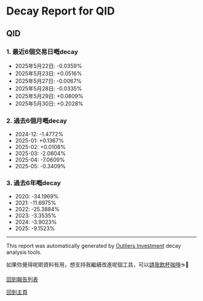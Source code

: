 # Decay Report for QID

## QID

### 1. 最近6個交易日嘅decay

- 2025年5月22日: -0.0359%
- 2025年5月23日: +0.0516%
- 2025年5月27日: -0.0067%
- 2025年5月28日: -0.0335%
- 2025年5月29日: +0.0809%
- 2025年5月30日: +0.2028%

### 2. 過去6個月嘅decay

- 2024-12: -1.4772%
- 2025-01: +0.1367%
- 2025-02: +0.0108%
- 2025-03: -2.0604%
- 2025-04: -7.0609%
- 2025-05: -0.3409%

### 3. 過去6年嘅decay

- 2020: -34.1969%
- 2021: -11.6975%
- 2022: -25.3884%
- 2023: -3.3535%
- 2024: -3.9023%
- 2025: -9.1523%

------------------------------
This report was automatically generated by [Outliers Investment](https://outliersecon.github.io/Outliers-Investment/) decay analysis tools.

如果你覺得呢啲資料有用，想支持我繼續改進呢個工具，可以[請我飲杯咖啡](https://buymeacoffee.com/outliersecon)☕🙏

[回到報告列表](https://outliersecon.github.io/Outliers-Investment/reports/reports_public)

[回到主頁](https://outliersecon.github.io/Outliers-Investment/)